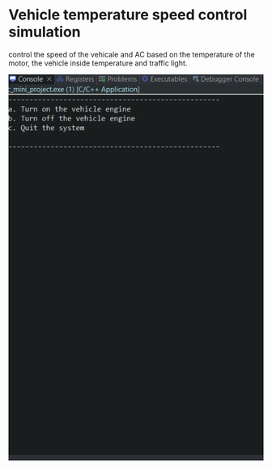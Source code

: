 # Vehicle temperature speed control simulation
control the speed of the vehicale and AC based on the temperature of the motor, the vehicle inside temperature and traffic light.

![](data/simulation.gif)
